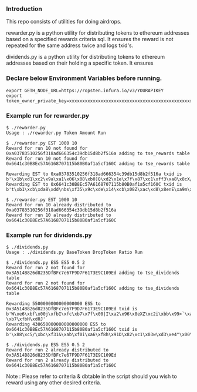 ### Introduction
This repo consists of utilities for doing airdrops.

rewarder.py is a python utility for distributing tokens to ethereum addresses based on a specified rewards criteria sql. It ensures the reward is not repeated for the same address twice and logs txid's.

dividends.py is a python utility for distributing tokens to ethereum addresses based on their holding a specific token. It ensures 

### Declare below Environment Variables before running.
```
export GETH_NODE_URL=https://ropsten.infura.io/v3/YOURAPIKEY
export token_owner_private_key=xxxxxxxxxxxxxxxxxxxxxxxxxxxxxxxxxxxxxxxxxxxxxxxxxxxxxxxxxxxxxxx

```

### Example run for rewarder.py

```
$ ./rewarder.py
Usage : ./rewarder.py Token Amount Run

$ ./rewarder.py EST 1000 10
Reward for run 10 not found for 0xa03783510256f318ad666354c39db15d8b2f516a adding to tse_rewards table
Reward for run 10 not found for 0x6641c30B8Ec57A6168707115b80B0af1a5cf160C adding to tse_rewards table

Rewarding EST to 0xa03783510256f318ad666354c39db15d8b2f516a txid is  b'\x1b\xd1\xc2\x9a\xa1\x06\x08\xb0]Q\xd2\x1e\x7f\x87\xc1\xff3\xa8\x8cX/\xb9\xf02\xc4\xd3c\xd9\xe7\x08\r%'
Rewarding EST to 0x6641c30B8Ec57A6168707115b80B0af1a5cf160C txid is  b't\xb1\xcb\xda8\xdd\nbs\xf35\x9c\xde\x14\xcb\x08Z\xac\xd8\x8enE\xa9m\xb2\xb0\xf1\xbaZU#\xcf'

$ ./rewarder.py EST 1000 10
Reward for run 10 already distributed to 0xa03783510256f318ad666354c39db15d8b2f516a
Reward for run 10 already distributed to 0x6641c30B8Ec57A6168707115b80B0af1a5cf160C
```

### Example run for dividends.py

```
$ ./dividends.py 
Usage : ./dividends.py BaseToken DropToken Ratio Run

$ ./dividends.py ES5 ES5 0.5 2
Reward for run 2 not found for 0x3A514B826d8235DfBFc7e67F9D7F6173E9C109Ed adding to tse_dividends table
Reward for run 2 not found for 0x6641c30B8Ec57A6168707115b80B0af1a5cf160C adding to tse_dividends table

Rewarding 5500000000000000000 ES5 to 0x3A514B826d8235DfBFc7e67F9D7F6173E9C109Ed txid is  b'W\xe6\xbf\x00j\xfbI\xfc\xb7\x7f\x00|I\xa2\x96\x8eXZ\xc2i\xbb\x99>`\xa9(-\xb7\xfbH\xd0J'
Rewarding 430650000000000000000 ES5 to 0x6641c30B8Ec57A6168707115b80B0af1a5cf160C txid is  b'\x88\xc5/\xbc\xf31&\xab\xf0i\xa6\xf8h\x91D\x82\xc1\x03w\xd3\xe4"\x00\x97\xf0\xf2H\x11C\xd9E\xfc'

$ ./dividends.py ES5 ES5 0.5 2
Reward for run 2 already distributed to 0x3A514B826d8235DfBFc7e67F9D7F6173E9C109Ed
Reward for run 2 already distributed to 0x6641c30B8Ec57A6168707115b80B0af1a5cf160C

```

Note : Please refer to criteria & dbtable in the script should you wish to reward using any other desired criteria.

###
